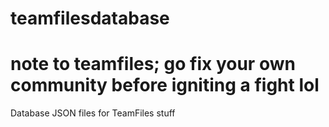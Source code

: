 # teamfilesdatabase
# note to teamfiles; go fix your own community before igniting a fight lol
Database JSON files for TeamFiles stuff
